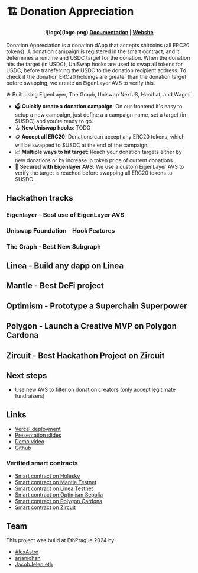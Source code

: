 # 🏗 Donation Appreciation

<h4 align="center">
![logo](logo.png)
  <a href="https://docs.scaffoldeth.io">Documentation</a> |
  <a href="https://scaffoldeth.io">Website</a>
</h4>

Donation Appreciation is a donation dApp that accepts shitcoins (all ERC20 tokens). A donation campaign is registered in the smart contract, and it determines a runtime and USDC target for the donation. When the donation hits the target (in USDC), UniSwap hooks are used to swap all tokens for USDC, before transferring the USDC to the donation recipient address. To check if the donation ERC20 holdings are greater than the donation target before swapping, we create an EigenLayer AVS to verify this.

⚙️ Built using EigenLayer, The Graph, Uniswap NextJS, Hardhat, and Wagmi.

- 🗳️ **Quickly create a donation campaign**: On our frontend it's easy to setup a new campaign, just define a a campaign name, set a target (in $USDC) and you're ready to go.
- 🪝 **New Uniswap hooks**: TODO
- 🪙 **Accept all ERC20**: Donations can accept any ERC20 tokens, which will be swapped to $USDC at the end of the campaign.
- 📈 **Multiple ways to hit target**: Reach your donation targets either by new donations or by increase in token price of current donations.
- 🔐 **Secured with Eigenlayer AVS**: We use a custom EigenLayer AVS to verify the target is reached before swapping all ERC20 tokens to $USDC.

## Hackathon tracks

###

### Eigenlayer - Best use of EigenLayer AVS

### Uniswap Foundation - Hook Features

### The Graph - Best New Subgraph

## Linea - Build any dapp on Linea

## Mantle - Best DeFi project

## Optimism - Prototype a Superchain Superpower

## Polygon - Launch a Creative MVP on Polygon Cardona

## Zircuit - Best Hackathon Project on Zircuit

## Next steps

- Use new AVS to filter on donation creators (only accept legitimate fundraisers)

## Links

- [Vercel deployment](https://donationappreciation.vercel.app/)
- [Presentation slides]()
- [Demo video]()
- [Github ](https://github.com/prahahackers24/scaffold)

### Verified smart contracts

- [Smart contract on Holesky](https://holesky.etherscan.io/address/0x83277E9FE7Cc93Ad2D5986b87659A6fa80A48Ac0)
- [Smart contract on Mantle Testnet](https://sepolia.mantlescan.xyz/address/0x83277E9FE7Cc93Ad2D5986b87659A6fa80A48Ac0)
- [Smart contract on Linea Testnet]()
- [Smart contract on Optimism Sepolia](https://sepolia-optimism.etherscan.io/address/0x83277E9FE7Cc93Ad2D5986b87659A6fa80A48Ac0)
- [Smart contract on Polygon Cardona](https://cardona-zkevm.polygonscan.com/address/0x83277E9FE7Cc93Ad2D5986b87659A6fa80A48Ac0)
- [Smart contract on Zircuit](https://explorer.zircuit.com/address/0x83277E9FE7Cc93Ad2D5986b87659A6fa80A48Ac0)

## Team

This project was build at EthPrague 2024 by:

- [AlexAstro](https://x.com/_alexastro/)
- [arjanjohan](https://x.com/arjanjohan/)
- [JacobJelen.eth](https://x.com/jacobjelen)
